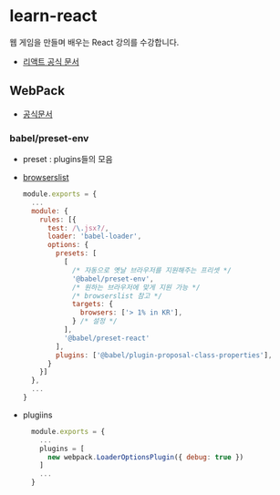 # learn-react

웹 게임을 만들며 배우는 React 강의를 수강합니다.

- [리액트 공식 문서](https://ko.reactjs.org/languages)

## WebPack

- [공식문서](https://webpack.js.org/)

### babel/preset-env

- preset : plugins들의 모음
- [browserslist](https://github.com/browserslist/browserslist)

  ```javascript
  module.exports = {
    ...
    module: {
      rules: [{
        test: /\.jsx?/,
        loader: 'babel-loader',
        options: {
          presets: [
            [
              /* 자동으로 옛날 브라우저를 지원해주는 프리셋 */
              '@babel/preset-env', 
              /* 원하는 브라우저에 맞게 지원 가능 */
              /* browserslist 참고 */
              targets: { 
                browsers: ['> 1% in KR'], 
              } /* 설정 */
            ], 
            '@babel/preset-react'
          ],
          plugins: ['@babel/plugin-proposal-class-properties'],
        }
      }]
    },
    ...
  }
  ```

- plugiins
  
  ```javascript
    module.exports = {
      ...
      plugins = [
        new webpack.LoaderOptionsPlugin({ debug: true })
      ]
      ...
    }
  ```
